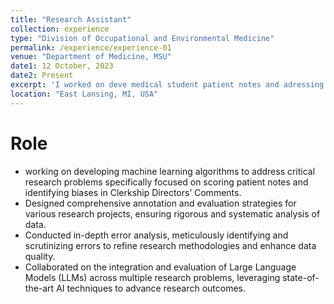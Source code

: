 ```yaml
---
title: "Research Assistant"
collection: experience
type: "Division of Occupational and Environmental Medicine"
permalink: /experience/experience-01
venue: "Department of Medicine, MSU"
date1: 12 October, 2023
date2: Present
excerpt: 'I worked on deve medical student patient notes and adressing bias in clinical director comments.'
location: "East Lansing, MI, USA"
---
```


# Role
- working on developing machine learning algorithms to address critical research problems specifically focused on scoring patient notes and identifying biases in Clerkship Directors’ Comments.
- Designed comprehensive annotation and evaluation strategies for various research projects, ensuring rigorous and systematic analysis of data.
- Conducted in-depth error analysis, meticulously identifying and scrutinizing errors to refine research methodologies and enhance data quality.
- Collaborated on the integration and evaluation of Large Language Models (LLMs) across multiple research problems, leveraging state-of-the-art AI techniques to advance research outcomes. 

<!-- 
Heading 1
======

Heading 2
======

Heading 3
====== -->

